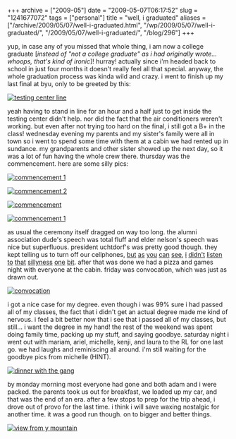 +++
archive = ["2009-05"]
date = "2009-05-07T06:17:52"
slug = "1241677072"
tags = ["personal"]
title = "well, i graduated"
aliases = ["/archive/2009/05/07/well-i-graduated.html", "/wp/2009/05/07/well-i-graduated/", "/2009/05/07/well-i-graduated/", "/blog/296"]
+++

yup, in case any of you missed that whole thing, i am now a college
graduate [_instead of "not a college graduate" as i had originally
wrote... whoops, that's kind of ironic_]! hurray! actually since i'm
headed back to school in just four months it doesn't really feel all that
special. anyway, the whole graduation process was kinda wild and crazy.
i went to finish up my last final at byu, only to be greeted by this:

[![testing center line][2] ][1]

yeah having to stand in line for an hour and a half just to get inside the
testing center didn't help. nor did the fact that the air conditioners
weren't working. but even after not trying too hard on the final, i still
got a B+ in the class! wednesday evening my parents and my sister's family
were all in town so i went to spend some time with them at a cabin we had
rented up in sundance. my grandparents and other sister showed up the next
day, so it was a lot of fun having the whole crew there. thursday was the
commencement. here are some silly pics:

[![commencement 1][4]][3]

[![commencement 2][6]][5]

[![commencement][8]][7]

[![commencement 1][10]][9]

as usual the ceremony itself dragged on way too long. the alumni
association dude's speech was total fluff and elder nelson's speech was
nice but superfluous. president uchtdorf's was pretty good though. they
kept telling us to turn off our cellphones, [but][11] [as][12] [you][13]
[can][14] [see][15], [i][16] [didn't][17] [listen][18] [to][19] [that][20]
[sillyness][21] [one][22] [bit][23]. after that was done we had a pizza
and games night with everyone at the cabin. friday was convocation, which
was just as drawn out.

[![convocation][25]][24]

i got a nice case for my degree. even though i was 99% sure i had passed
all of my classes, the fact that i didn't get an actual degree made me
kind of nervous. i feel a bit better now that i see that i passed all of
my classes, but still... i want the degree in my hand! the rest of the
weekend was spent doing family time, packing up my stuff, and saying
goodbye. saturday night i went out with mariam, ariel, michelle, kenji,
and laura to the RL for one last go. we had laughs and reminiscing all
around. i'm still waiting for the goodbye pics from michelle (HINT).

[![dinner with the gang][27]][26]

by monday morning most everyone had gone and both adam and i were packed.
the parents took us out for breakfast, we loaded up my car, and that was
the end of an era. after a few stops to prep for the trip ahead, i drove
out of provo for the last time. i think i will save waxing nostalgic for
another time. it was a good run though. on to bigger and better things.

[![view from y mountain][29]][28]

[1]: http://www.flickr.com/photos/28471535@N02/3509768218 (View 'testing center line' on Flickr.com)
[2]: http://farm4.static.flickr.com/3627/3509768218_8c05f1fc1d.jpg
[3]: http://www.flickr.com/photos/28471535@N02/3508958931 (View 'commencement 1' on Flickr.com)
[4]: http://farm4.static.flickr.com/3611/3508958931_8709498d42.jpg
[5]: http://www.flickr.com/photos/28471535@N02/3508959589 (View 'commencement 2' on Flickr.com)
[6]: http://farm4.static.flickr.com/3661/3508959589_cf50403047.jpg
[7]: http://www.flickr.com/photos/28471535@N02/3509782356 (View 'commencement' on Flickr.com)
[8]: http://farm4.static.flickr.com/3371/3509782356_c7b758ba1b.jpg
[9]: http://www.flickr.com/photos/28471535@N02/3509783670 (View 'commencement 1' on Flickr.com)
[10]: http://farm4.static.flickr.com/3615/3509783670_33648882eb.jpg
[11]: http://twitter.com/bismark/status/1597610024
[12]: http://twitter.com/bismark/status/1597632228
[13]: http://twitter.com/bismark/status/1597662810
[14]: http://twitter.com/bismark/status/1597773603
[15]: http://twitter.com/bismark/status/1597807374
[16]: http://twitter.com/bismark/status/1597886513
[17]: http://twitter.com/bismark/status/1597899474
[18]: http://twitter.com/bismark/status/1598045725
[19]: http://twitter.com/bismark/status/1598178627
[20]: http://twitter.com/bismark/status/1598289646
[21]: http://twitter.com/bismark/status/1598328892
[22]: http://twitter.com/bismark/status/1598382582
[23]: http://twitter.com/bismark/status/1598791700
[24]: http://www.flickr.com/photos/28471535@N02/3508974331 (View 'convocation' on Flickr.com)
[25]: http://farm4.static.flickr.com/3381/3508974331_e08bbd33a2.jpg
[26]: http://www.flickr.com/photos/28471535@N02/3509785664 (View 'dinner with the gang' on Flickr.com)
[27]: http://farm4.static.flickr.com/3568/3509785664_9dd7ea0f72.jpg
[28]: http://www.flickr.com/photos/28471535@N02/3509000863 (View 'view from y mountain' on Flickr.com)
[29]: http://farm4.static.flickr.com/3271/3509000863_4d3886e8a5.jpg

